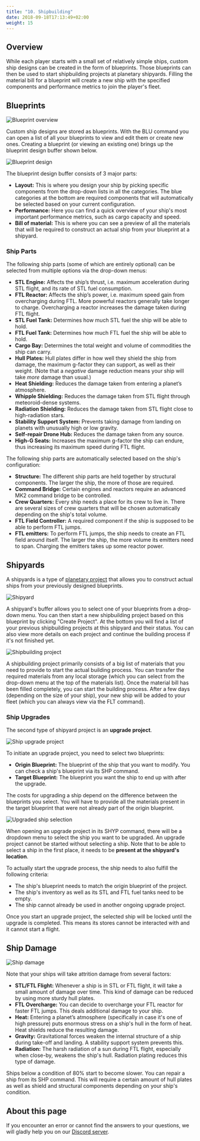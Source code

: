 ```yaml
---
title: "10. Shipbuilding"
date: 2018-09-18T17:13:49+02:00
weight: 15
---
```


## Overview
While each player starts with a small set of relatively simple ships, custom ship designs can be created in the form of blueprints. Those blueprints can then be used to start shipbuilding projects at planetary shipyards. Filling the material bill for a blueprint will create a new ship with the specified components and performance metrics to join the player's fleet.

## Blueprints
![Blueprint overview](blueprints.png)

Custom ship designs are stored as blueprints. With the BLU command you can open a list of all your blueprints to view and edit them or create new ones. Creating a blueprint (or viewing an existing one) brings up the blueprint design buffer shown below.

![Blueprint design](blueprint-design.png)

The blueprint design buffer consists of 3 major parts:
* __Layout:__ This is where you design your ship by picking specific components from the drop-down lists in all the categories. The blue categories at the bottom are required components that will automatically be selected based on your current configuration.
* __Performance:__ Here you can find a quick overview of your ship's most important performance metrics, such as cargo capacity and speed.
* __Bill of material:__ This is where you can see a preview of all the materials that will be required to construct an actual ship from your blueprint at a shipyard.

### Ship Parts

The following ship parts (some of which are entirely optional) can be selected from multiple options via the drop-down menus:

* __STL Engine:__ Affects the ship’s thrust, i.e. maximum acceleration during STL flight, and its rate of STL fuel consumption.
* __FTL Reactor:__ Affects the ship’s power, i.e. maximum speed gain from overcharging during FTL. More powerful reactors generally take longer to charge. Overcharging a reactor increases the damage taken during FTL flight.
* __STL Fuel Tank:__ Determines how much STL fuel the ship will be able to hold.
* __FTL Fuel Tank:__ Determines how much FTL fuel the ship will be able to hold.
* __Cargo Bay:__ Determines the total weight and volume of commodities the ship can carry.
* __Hull Plates:__ Hull plates differ in how well they shield the ship from damage, the maximum g-factor they can support, as well as their weight. (Note that a _negative_ damage reduction means your ship will take _more_ damage than usual.)
* __Heat Shielding:__ Reduces the damage taken from entering a planet’s atmosphere.
* __Whipple Shielding:__ Reduces the damage taken from STL flight through meteoroid-dense systems.
* __Radiation Shielding:__ Reduces the damage taken from STL flight close to high-radiation stars.
* __Stability Support System:__ Prevents taking damage from landing on planets with unusually high or low gravity.
* __Self-repair Drone Hub:__ Reduces the damage taken from any source.
* __High-G Seats:__ Increases the maximum g-factor the ship can endure, thus increasing its maximum speed during FTL flight.

The following ship parts are automatically selected based on the ship's configuration:
* __Structure:__ The different ship parts are held together by structural components. The larger the ship, the more of those are required.
* __Command Bridge:__ Certain engines and reactors require an advanced MK2 command bridge to be controlled.
* __Crew Quarters:__ Every ship needs a place for its crew to live in. There are several sizes of crew quarters that will be chosen automatically depending on the ship's total volume.
* __FTL Field Controller:__ A required component if the ship is supposed to be able to perform FTL jumps.
* __FTL emitters:__ To perform FTL jumps, the ship needs to create an FTL field around itself. The larger the ship, the more volume its emitters need to span. Charging the emitters takes up some reactor power.

## Shipyards
A shipyards is a type of [planetary project](../../tutorials/planetary-projects) that allows you to construct actual ships from your previously designed blueprints.

![Shipyard](shipyard.png)

A shipyard's buffer allows you to select one of your blueprints from a drop-down menu. You can then start a new shipbuilding project based on this blueprint by clicking "Create Project". At the bottom you will find a list of your previous shipbuilding projects at this shipyard and their status. You can also view more details on each project and continue the building process if it's not finished yet.

![Shipbuilding project](shipyard-project.png)

A shipbuilding project primarily consists of a big list of materials that you need to provide to start the actual building process. You can transfer the required materials from any local storage (which you can select from the drop-down menu at the top of the materials list). Once the material bill has been filled completely, you can start the building process. After a few days (depending on the size of your ship), your new ship will be added to your fleet (which you can always view via the FLT command).

### Ship Upgrades
The second type of shipyard project is an __upgrade project__.

![Ship upgrade project](ship-upgrade.png)

To initiate an upgrade project, you need to select two blueprints:
* __Origin Blueprint:__ The blueprint of the ship that you want to modify. You can check a ship's blueprint via its SHP command.
* __Target Blueprint:__ The blueprint you want the ship to end up with after the upgrade.

The costs for upgrading a ship depend on the difference between the blueprints you select. You will have to provide all the materials present in the target blueprint that were not already part of the origin blueprint.

![Upgraded ship selection](ship-upgrade-selection.png)

When opening an upgrade project in its SHYP command, there will be a dropdown menu to select the ship you want to be upgraded. An upgrade project cannot be started without selecting a ship. Note that to be able to select a ship in the first place, it needs to be __present at the shipyard's location__.

To actually start the upgrade process, the ship needs to also fulfill the following criteria:
* The ship's blueprint needs to match the origin blueprint of the project.
* The ship's inventory as well as its STL and FTL fuel tanks need to be empty.
* The ship cannot already be used in another ongoing upgrade project.

Once you start an upgrade project, the selected ship will be locked until the upgrade is completed. This means its stores cannot be interacted with and it cannot start a flight.

## Ship Damage

![Ship damage](ship-damage.png)

Note that your ships will take attrition damage from several factors:
* __STL/FTL Flight:__ Whenever a ship is in STL or FTL flight, it will take a small amount of damage over time. This kind of damage can be reduced by using more sturdy hull plates.
* __FTL Overcharge:__ You can decide to overcharge your FTL reactor for faster FTL jumps. This deals additional damage to your ship.
* __Heat:__ Entering a planet’s atmosphere (specifically in case it's one of high pressure) puts enormous stress on a ship's hull in the form of heat. Heat shields reduce the resulting damage.
* __Gravity:__ Gravitational forces weaken the internal structure of a ship during take-off and landing. A stability support system prevents this.
* __Radiation:__ The harsh radiation of a sun during FTL flight, especially when close-by, weakens the ship's hull. Radiation plating reduces this type of damage.
<!---* __Micrometeoroids:__ On STL flights between planets a ship will get hit by micrometeoroids. The exact damage depends on the density of micrometeoroids in the systems you're traveling through. Specialized whipple shields reduce this type of damage.-->

Ships below a condition of 80% start to become slower. You can repair a ship from its SHP command. This will require a certain amount of hull plates as well as shield and structural components depending on your ship's condition.

## About this page

If you encounter an error or cannot find the answers to your questions, we will gladly help you on our [Discord server](https://discordapp.com/invite/G7gj7PT).